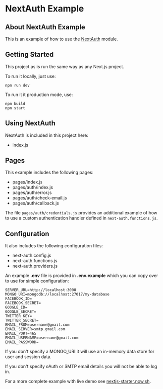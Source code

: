 # NextAuth Example

## About NextAuth Example

This is an example of how to use the [NextAuth](https://www.npmjs.com/package/next-auth) module.

## Getting Started

This project as is run the same way as any Next.js project.

To run it locally, just use:

    npm run dev

To run it it production mode, use:

    npm build
    npm start

## Using NextAuth

NextAuth is included in this project here:

* index.js

## Pages

This example includes the following pages:

* pages/index.js
* pages/auth/index.js
* pages/auth/error.js
* pages/auth/check-email.js
* pages/auth/callback.js

The file `pages/auth/credentials.js` provides an additional example of how to use a custom authentication handler defined in `next-auth.functions.js`.

## Configuration

It also includes the following configuration files:

* next-auth.config.js
* next-auth.functions.js
* next-auth.providers.js

An example **.env** file is provided in **.env.example** which you can copy over to use for simple configuration:

````
SERVER_URL=http://localhost:3000
MONGO_URI=mongodb://localhost:27017/my-database
FACEBOOK_ID=
FACEBOOK_SECRET=
GOOGLE_ID=
GOOGLE_SECRET=
TWITTER_KEY=
TWITTER_SECRET=
EMAIL_FROM=username@gmail.com
EMAIL_SERVER=smtp.gmail.com
EMAIL_PORT=465
EMAIL_USERNAME=username@gmail.com
EMAIL_PASSWORD=
````

If you don't specify a MONGO_URI it will use an in-memory data store for user and session data.

If you don't specify oAuth or SMTP email details you will not be able to log in.

For a more complete example with live demo see [nextjs-starter.now.sh](https://nextjs-starter.now.sh/examples/authentication).
